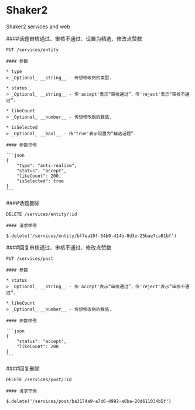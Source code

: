 # Shaker2
Shaker2 services and web

####话题审核通过、审核不通过、设置为精选、修改点赞数

    PUT /services/entity

    #### 参数

    * type
    > _Optional_ __string__ - 传想修改到的类型.

    * status
    > _Optional_ __string__ - 传'accept'表示“审核通过”，传'reject'表示“审核不通过”.

    * likeCount
    > _Optional_ __number__ - 传想修改到的数值.

    * isSelected
    > _Optional_ __bool__ - 传'true'表示设置为“精选话题”.

    #### 参数举例

    ```json
    {
        "type": "anti-realism",
        "status": "accept",
        "likeCount": 200,
        "isSelected": true
    }
    ```


####话题删除

    DELETE /services/entity/:id

    #### 请求举例

    $.delete('/services/entity/bf7ea10f-54b0-414b-8d3e-25bae7ca81bf')


####回复审核通过、审核不通过、修改点赞数

    PUT /services/post

    #### 参数

    * status
    > _Optional_ __string__ - 传'accept'表示“审核通过”，传'reject'表示“审核不通过”.

    * likeCount
    > _Optional_ __number__ - 传想修改到的数值.

    #### 参数举例

    ```json
    {
        "status": "accept",
        "likeCount": 200
    }
    ```


####回复删除

    DELETE /services/post/:id

    #### 请求举例

    $.delete('/services/post/ba3174a9-a7d6-4992-a6ba-20d611034b5f')

